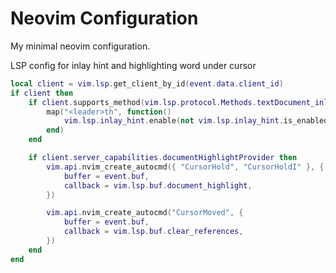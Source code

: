 # Neovim Configuration

My minimal neovim configuration.

LSP config for inlay hint and highlighting word under cursor

```lua
local client = vim.lsp.get_client_by_id(event.data.client_id)
if client then
	if client.supports_method(vim.lsp.protocol.Methods.textDocument_inlayHint) then
		map("<leader>th", function()
			vim.lsp.inlay_hint.enable(not vim.lsp.inlay_hint.is_enabled({ bufnr = event.buf }))
		end)
	end

	if client.server_capabilities.documentHighlightProvider then
		vim.api.nvim_create_autocmd({ "CursorHold", "CursorHoldI" }, {
			buffer = event.buf,
			callback = vim.lsp.buf.document_highlight,
		})

		vim.api.nvim_create_autocmd("CursorMoved", {
			buffer = event.buf,
			callback = vim.lsp.buf.clear_references,
		})
	end
end
```

